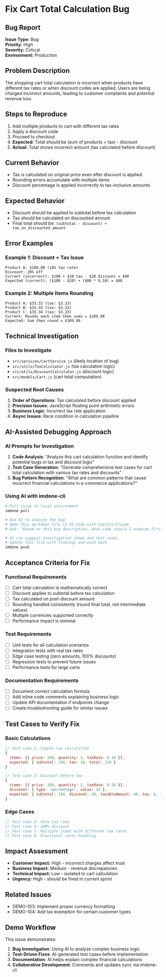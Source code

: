 # Fix Cart Total Calculation Bug

## Bug Report
**Issue Type:** Bug  
**Priority:** High  
**Severity:** Critical  
**Environment:** Production

## Problem Description
The shopping cart total calculation is incorrect when products have different tax rates or when discount codes are applied. Users are being charged incorrect amounts, leading to customer complaints and potential revenue loss.

## Steps to Reproduce
1. Add multiple products to cart with different tax rates
2. Apply a discount code
3. Proceed to checkout
4. **Expected:** Total should be (sum of products + tax) - discount
5. **Actual:** Total shows incorrect amount (tax calculated before discount)

## Current Behavior
- Tax is calculated on original price even after discount is applied
- Rounding errors accumulate with multiple items
- Discount percentage is applied incorrectly to tax-inclusive amounts

## Expected Behavior
- Discount should be applied to subtotal before tax calculation
- Tax should be calculated on discounted amount
- Final total should be: `(subtotal - discount) + tax_on_discounted_amount`

## Error Examples

### Example 1: Discount + Tax Issue
```
Product A: $100.00 (10% tax rate)
Discount: 20% off
Current (incorrect): $100 + $10 tax - $20 discount = $90
Expected (correct): ($100 - $20) + ($80 * 0.10) = $88
```

### Example 2: Multiple Items Rounding
```
Product A: $33.33 (tax: $3.33)
Product B: $33.33 (tax: $3.33) 
Product C: $33.34 (tax: $3.33)
Current: Rounds each item then sums = $109.98
Expected: Sum then round = $109.99
```

## Technical Investigation

### Files to Investigate
- `src/services/CartService.js` (likely location of bug)
- `src/utils/TaxCalculator.js` (tax calculation logic)
- `src/utils/DiscountCalculator.js` (discount logic)
- `src/models/Cart.js` (cart total computation)

### Suspected Root Causes
1. **Order of Operations**: Tax calculated before discount applied
2. **Precision Issues**: JavaScript floating point arithmetic errors
3. **Business Logic**: Incorrect tax rate application
4. **Async Issues**: Race condition in calculation pipeline

## AI-Assisted Debugging Approach

### AI Prompts for Investigation
1. **Code Analysis**: "Analyze this cart calculation function and identify potential bugs in tax and discount logic"
2. **Test Case Generation**: "Generate comprehensive test cases for cart total calculation with various tax rates and discounts"
3. **Bug Pattern Recognition**: "What are common patterns that cause incorrect financial calculations in e-commerce applications?"

### Using AI with imdone-cli
```bash
# Pull issue to local environment
imdone pull

# Use AI to analyze the bug
# Open this markdown file in VS Code with Copilot/Claude
# Ask: "Based on this bug description, what code should I examine first?"

# AI can suggest investigation steps and test cases
# Update this file with findings and push back
imdone push
```

## Acceptance Criteria for Fix

### Functional Requirements
- [ ] Cart total calculation is mathematically correct
- [ ] Discount applies to subtotal before tax calculation  
- [ ] Tax calculated on post-discount amount
- [ ] Rounding handled consistently (round final total, not intermediate values)
- [ ] Multiple currencies supported correctly
- [ ] Performance impact is minimal

### Test Requirements
- [ ] Unit tests for all calculation scenarios
- [ ] Integration tests with real tax rates
- [ ] Edge case testing (zero amounts, 100% discounts)
- [ ] Regression tests to prevent future issues
- [ ] Performance tests for large carts

### Documentation Requirements
- [ ] Document correct calculation formula
- [ ] Add inline code comments explaining business logic
- [ ] Update API documentation if endpoints change
- [ ] Create troubleshooting guide for similar issues

## Test Cases to Verify Fix

### Basic Calculations
```javascript
// Test case 1: Simple tax calculation
{
  items: [{ price: 100, quantity: 1, taxRate: 0.10 }],
  expected: { subtotal: 100, tax: 10, total: 110 }
}

// Test case 2: Discount before tax
{
  items: [{ price: 100, quantity: 1, taxRate: 0.10 }],
  discount: { type: 'percentage', value: 20 },
  expected: { subtotal: 100, discount: 20, taxableAmount: 80, tax: 8, total: 88 }
}
```

### Edge Cases
```javascript
// Test case 3: Zero tax rate
// Test case 4: 100% discount
// Test case 5: Multiple items with different tax rates
// Test case 6: Fractional cents handling
```

## Impact Assessment
- **Customer Impact:** High - incorrect charges affect trust
- **Business Impact:** Medium - revenue discrepancies
- **Technical Impact:** Low - isolated to cart calculation
- **Urgency:** High - should be fixed in current sprint

## Related Issues
- DEMO-103: Implement proper currency formatting
- DEMO-104: Add tax exemption for certain customer types

## Demo Workflow
This issue demonstrates:
1. **Bug Investigation**: Using AI to analyze complex business logic
2. **Test-Driven Fixes**: AI-generated test cases before implementation
3. **Documentation**: AI helps explain complex financial calculations
4. **Collaborative Development**: Comments and updates sync via imdone-cli

